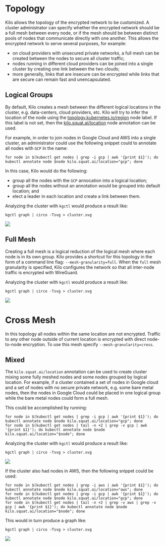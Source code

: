 # Topology

Kilo allows the topology of the encrypted network to be customized.
A cluster administrator can specify whether the encrypted network should be a full mesh between every node, or if the mesh should be between distinct pools of nodes that communicate directly with one another.
This allows the encrypted network to serve several purposes, for example:
* on cloud providers with unsecured private networks, a full mesh can be created between the nodes to secure all cluster traffic;
* nodes running in different cloud providers can be joined into a single cluster by creating one link between the two clouds;
* more generally, links that are insecure can be encrypted while links that are secure can remain fast and unencapsulated.

## Logical Groups

By default, Kilo creates a mesh between the different logical locations in the cluster, e.g. data-centers, cloud providers, etc.
Kilo will try to infer the location of the node using the [topology.kubernetes.io/region](https://kubernetes.io/docs/reference/kubernetes-api/labels-annotations-taints/#topologykubernetesioregion) node label.
If this label is not set, then the [kilo.squat.ai/location](./annotations.md#location) node annotation can be used.

For example, in order to join nodes in Google Cloud and AWS into a single cluster, an administrator could use the following snippet could to annotate all nodes with `GCP` in the name:

```shell
for node in $(kubectl get nodes | grep -i gcp | awk '{print $1}'); do kubectl annotate node $node kilo.squat.ai/location="gcp"; done
```

In this case, Kilo would do the following:
* group all the nodes with the `GCP` annocation into a logical location;
* group all the nodes without an annotation would be grouped into default location; and
* elect a leader in each location and create a link between them.

Analyzing the cluster with `kgctl` would produce a result like:

```shell
kgctl graph | circo -Tsvg > cluster.svg
```

<img src="./graphs/location.svg" />

## Full Mesh

Creating a full mesh is a logical reduction of the logical mesh where each node is in its own group.
Kilo provides a shortcut for this topology in the form of a command line flag: `--mesh-granularity=full`.
When the `full` mesh granularity is specified, Kilo configures the network so that all inter-node traffic is encrypted with WireGuard.

Analyzing the cluster with `kgctl` would produce a result like:

```shell
kgctl graph | circo -Tsvg > cluster.svg
```

<img src="./graphs/full-mesh.svg" />

# Cross Mesh

In this topology all nodes within the same location are not encrypted. Traffic to any other node outside of current location is encrypted
with direct node-to-node encryption. To use this mesh specify `--mesh-granularity=cross`.


## Mixed 

The `kilo.squat.ai/location` annotation can be used to create cluster mixing some fully meshed nodes and some nodes grouped by logical location.
For example, if a cluster contained a set of nodes in Google cloud and a set of nodes with no secure private network, e.g. some bare metal nodes, then the nodes in Google Cloud could be placed in one logical group while the bare metal nodes could form a full mesh.

This could be accomplished by running:

```shell
for node in $(kubectl get nodes | grep -i gcp | awk '{print $1}'); do kubectl annotate node $node kilo.squat.ai/location="gcp"; done
for node in $(kubectl get nodes | tail -n +2 | grep -v gcp | awk '{print $1}'); do kubectl annotate node $node kilo.squat.ai/location="$node"; done
```

Analyzing the cluster with `kgctl` would produce a result like:

```shell
kgctl graph | circo -Tsvg > cluster.svg
```

<img src="./graphs/mixed.svg" />

If the cluster also had nodes in AWS, then the following snippet could be used:

```shell
for node in $(kubectl get nodes | grep -i aws | awk '{print $1}'); do kubectl annotate node $node kilo.squat.ai/location="aws"; done
for node in $(kubectl get nodes | grep -i gcp | awk '{print $1}'); do kubectl annotate node $node kilo.squat.ai/location="gcp"; done
for node in $(kubectl get nodes | tail -n +2 | grep -v aws | grep -v gcp | awk '{print $1}'); do kubectl annotate node $node kilo.squat.ai/location="$node"; done
```

This would in turn produce a graph like:

```shell
kgctl graph | circo -Tsvg > cluster.svg
```

<img src="./graphs/complex.svg" />
